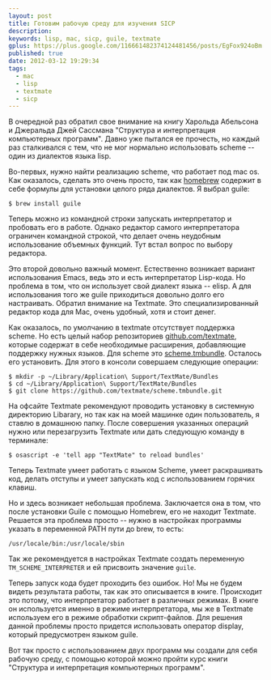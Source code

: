 ```yaml
---
layout: post
title: Готовим рабочую среду для изучения SICP
description: 
keywords: lisp, mac, sicp, guile, textmate
gplus: https://plus.google.com/116661482374124481456/posts/EgFox924oBm
published: true
date: 2012-03-12 19:29:34
tags:
  - mac
  - lisp
  - textmate
  - sicp
---
```


В очередной раз обратил свое внимание на книгу Харольда Абельсона и Джеральда Джей Сассмана "Структура и интерпретация компьютерных программ". Давно уже пытался ее прочесть, но каждый раз сталкивался с тем, что не мог нормально использовать scheme -- один из диалектов языка lisp.

Во-первых, нужно найти реализацию scheme, что работает под mac os. Как оказалось, сделать это очень просто, так как [homebrew](http://www.juev.ru/2012/02/04/homebrew-on-mac/ "Обновление программ с помощью HomeBrew") содержит в себе формулы для установки целого ряда диалектов. Я выбрал guile:

	$ brew install guile

Теперь можно из командной строки запускать интерпретатор и пробовать его в работе. Однако редактор самого интерпретатора ограничен командной строкой, что делает очень неудобным использование объемных функций. Тут встал вопрос по выбору редактора.

Это второй довольно важный момент. Естественно возникает вариант использования Emacs, ведь это и есть интерпретатор Lisp-кода. Но проблема в том, что он использует свой диалект языка -- elisp. А для использования того же guile приходиться довольно долго его настраивать. Обратил внимание на Textmate. Это специализированный редактор кода для Mac, очень удобный, хотя и стоит денег.

Как оказалось, по умолчанию в textmate отсутствует поддержка scheme. Но есть целый набор репозиториев [github.com/textmate](https://github.com/textmate "TextMate on GitHub"), которые содержат в себе необходимые расширения, добавляющие поддержку нужных языков. Для scheme это [scheme.tmbundle](https://github.com/textmate/scheme.tmbundle "scheme.tmbundle"). Осталось его установить. Для этого в консоли совершаем следующие операции:

	$ mkdir -p ~/Library/Application\ Support/TextMate/Bundles
	$ cd ~/Library/Application\ Support/TextMate/Bundles
	$ git clone https://github.com/textmate/scheme.tmbundle.git

На офсайте Textmate рекомендуют проводить установку в системную директорию Libarary, но так как на моей машинке один пользователь, я ставлю в домашнюю папку. После совершения указанных операций нужно или перезагрузить Textmate или дать следующую команду в терминале:

	$ osascript -e 'tell app "TextMate" to reload bundles'

Теперь Textmate умеет работать с языком Scheme, умеет раскрашивать код, делать отступы и умеет запускать код с использованием горячих клавиш.

Но и здесь возникает небольшая проблема. Заключается она в том, что после установки Guile с помощью Homebrew, его не находит Textmate. Решается эта проблема просто -- нужно в настройках программы указать в переменной PATH пути до brew, то есть: 

	/usr/locale/bin:/usr/locale/sbin 

Так же рекомендуется в настройках Textmate создать переменную `TM_SCHEME_INTERPRETER` и ей присвоить значение `guile`.

Теперь запуск кода будет проходить без ошибок. Но! Мы не будем видеть результата работы, так как это описывается в книге. Происходит это потому, что интерпретатор работает в различных режимах. В книге он используется именно в режиме интерпретатора, мы же в Textmate используем его в режиме обработки скрипт-файлов. Для решения данной проблемы просто придется использовать оператор display, который предусмотрен языком guile.

Вот так просто с использованием двух программ мы создали для себя рабочую среду, с помощью которой можно пройти курс книги "Структура и интерпретация компьютерных программ".